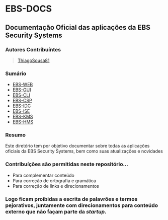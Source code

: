 # EBS-DOCS
## Documentação Oficial das aplicações da EBS Security Systems
### Autores Contribuíntes
> [ThiagoSousa81](https://github.com/thiagosousa81)
### Sumário<br>
- [EBS-WEB](https://github.com/EBS-Security-Systems)
- [EBS-GUI](https://github.com/EBS-Security-Systems)
- [EBS-CLI](https://github.com/EBS-Security-Systems)
- [EBS-CSP](https://github.com/EBS-Security-Systems)
- [EBS-IDC](https://github.com/EBS-Security-Systems)
- [EBS-ISE](https://github.com/EBS-Security-Systems)
- [EBS-KMS](https://github.com/EBS-Security-Systems)
- [EBS-HMS](https://github.com/EBS-Security-Systems)

### Resumo
<p>Este diretório tem por objetivo documentar sobre todas as aplicações oficiais da EBS Security Systems, bem como suas atualizações e novidades</p>

### Contribuíções são permitidas neste repositório...<br>
- Para complementar conteúdo
- Para correção de ortografia e gramática
- Para correção de links e direcionamentos

### Logo ficam proibidas a escrita de palavrões e termos pejorativos, juntamente com direcionamentos para conteúdo externo que não façam parte da <i>startup</i>.
